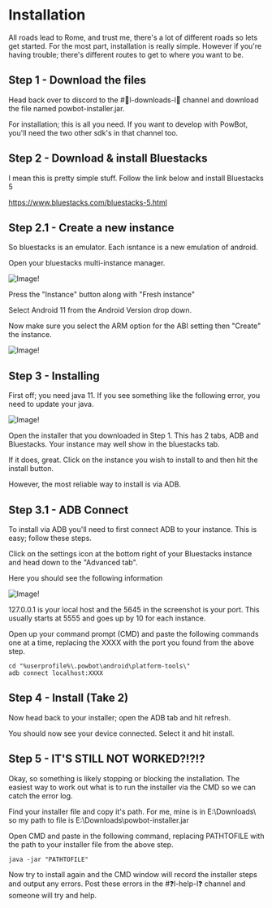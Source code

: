 # Installation

All roads lead to Rome, and trust me, there's a lot of different roads so lets get started. For the most part, installation is really simple.
However if you're having trouble; there's different routes to get to where you want to be. 

## Step 1 - Download the files

Head back over to discord to the #📎l-downloads-l📎 channel and download the file named powbot-installer.jar.

For installation; this is all you need. If you want to develop with PowBot, you'll need the two other sdk's in that channel too.

## Step 2 - Download & install Bluestacks

I mean this is pretty simple stuff. Follow the link below and install Bluestacks 5

https://www.bluestacks.com/bluestacks-5.html

## Step 2.1 - Create a new instance

So bluestacks is an emulator. Each isntance is a new emulation of android.

Open your bluestacks multi-instance manager.

![Image!](https://imgur.com/zWHVrsP.png)

Press the "Instance" button along with "Fresh instance"

Select Android 11 from the Android Version drop down.

Now make sure you select the ARM option for the ABI setting then "Create" the instance.

![Image!](https://i.imgur.com/kr0B0yj.png)

## Step 3 - Installing

First off; you need java 11. If you see something like the following error, you need to update your java.

![Image!](https://cdn.discordapp.com/attachments/341039694362050563/1016026416162283611/Screenshot_2022-09-04_124550.png)

Open the installer that you downloaded in Step 1. This has 2 tabs, ADB and Bluestacks. Your instance may well show in the bluestacks tab.

If it does, great. Click on the instance you wish to install to and then hit the install button.

However, the most reliable way to install is via ADB.

## Step 3.1 - ADB Connect

To install via ADB you'll need to first connect ADB to your instance. This is easy; follow these steps.

Click on the settings icon at the bottom right of your Bluestacks instance and head down to the "Advanced tab".

Here you should see the following information

![Image!](https://i.imgur.com/fU7i672.jpg)

127.0.0.1 is your local host and the 5645 in the screenshot is your port. This usually starts at 5555 and goes up by 10 for each instance.

Open up your command prompt (CMD) and paste the following commands one at a time, replacing the XXXX with the port you found from the above step.

```
cd "%userprofile%\.powbot\android\platform-tools\"
adb connect localhost:XXXX
```

## Step 4 - Install (Take 2)

Now head back to your installer; open the ADB tab and hit refresh. 

You should now see your device connected. Select it and hit install.

## Step 5 - IT'S STILL NOT WORKED?!?!?

Okay, so something is likely stopping or blocking the installation. The easiest way to work out what is to run the installer
via the CMD so we can catch the error log.

Find your installer file and copy it's path. For me, mine is in E:\Downloads\ so my path to file is E:\Downloads\powbot-installer.jar

Open CMD and paste in the following command, replacing PATHTOFILE with the path to your installer file from the above step.

```
java -jar "PATHTOFILE"
```

Now try to install again and the CMD window will record the installer steps and output any errors. Post these errors in the #❓l-help-l❓ channel and someone will try and help.